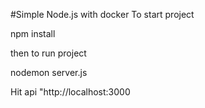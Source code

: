 #Simple Node.js with docker
To start project

npm install

then
to run project

nodemon server.js

Hit api "http://localhost:3000
